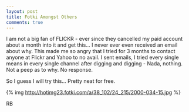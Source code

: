 ```yaml
---
layout: post
title: Fotki Amongst Others
comments: true
---
```


I am not a big fan of FLICKR - ever since they cancelled my paid account about a month into it and get this... I never ever even received an email about why. This made me so angry that I tried for 3 months to contact anyone at Flickr and Yahoo to no avail. I sent emails, I tried every single means in every single channel after digging and digging - Nada, nothing. Not a peep as to why. No response.

So I guess I will try this... Pretty neat for free.

{% img http://hotimg23.fotki.com/a/38_102/24_215/2000-034-15.jpg %}

RB
